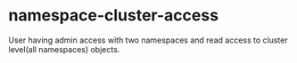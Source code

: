 # namespace-cluster-access
User having admin access with two namespaces and read access to cluster level(all namespaces) objects.
